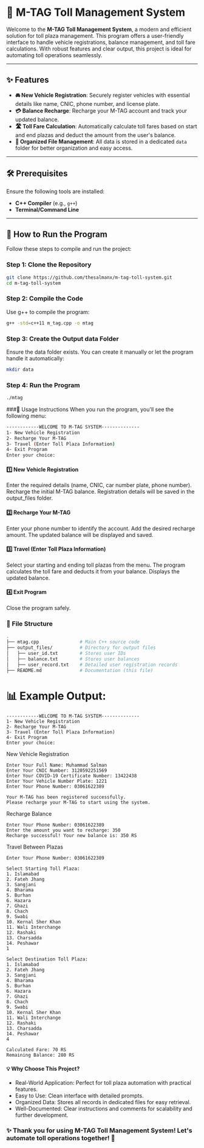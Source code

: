 # 🚗 M-TAG Toll Management System

Welcome to the **M-TAG Toll Management System**, a modern and efficient solution for toll plaza management. This program offers a user-friendly interface to handle vehicle registrations, balance management, and toll fare calculations. With robust features and clear output, this project is ideal for automating toll operations seamlessly.

---

## ✨ Features

- **🚘 New Vehicle Registration**: Securely register vehicles with essential details like name, CNIC, phone number, and license plate.
- **💳 Balance Recharge**: Recharge your M-TAG account and track your updated balance.
- **🛣️ Toll Fare Calculation**: Automatically calculate toll fares based on start and end plazas and deduct the amount from the user's balance.
- **📁 Organized File Management**: All data is stored in a dedicated `data` folder for better organization and easy access.

---

## 🛠️ Prerequisites

Ensure the following tools are installed:
- **C++ Compiler** (e.g., `g++`)
- **Terminal/Command Line**

---

## 🚀 How to Run the Program

Follow these steps to compile and run the project:

### Step 1: Clone the Repository
```bash
git clone https://github.com/thesalmanx/m-tag-toll-system.git
cd m-tag-toll-system
```

### Step 2: Compile the Code
Use g++ to compile the program:
```bash
g++ -std=c++11 m_tag.cpp -o mtag
```

### Step 3: Create the Output data Folder
Ensure the data folder exists. You can create it manually or let the program handle it automatically:

```bash
mkdir data
```

### Step 4: Run the Program
```bash
./mtag
```

###📖 Usage Instructions
When you run the program, you'll see the following menu:

```bash
------------WELCOME TO M-TAG SYSTEM--------------
1- New Vehicle Registration
2- Recharge Your M-TAG
3- Travel (Enter Toll Plaza Information)
4- Exit Program
Enter your choice:
```

#### 1️⃣ New Vehicle Registration
Enter the required details (name, CNIC, car number plate, phone number).
Recharge the initial M-TAG balance.
Registration details will be saved in the output_files folder.
#### 2️⃣ Recharge Your M-TAG
Enter your phone number to identify the account.
Add the desired recharge amount.
The updated balance will be displayed and saved.
#### 3️⃣ Travel (Enter Toll Plaza Information)
Select your starting and ending toll plazas from the menu.
The program calculates the toll fare and deducts it from your balance.
Displays the updated balance.
#### 4️⃣ Exit Program
Close the program safely.

### 📁 File Structure
```bash
.
├── mtag.cpp               # Main C++ source code
├── output_files/          # Directory for output files
│   ├── user_id.txt        # Stores user IDs
│   ├── balance.txt        # Stores user balances
│   ├── user_record.txt    # Detailed user registration records
├── README.md              # Documentation (this file)
```



# 📊 Example Output:
```
------------WELCOME TO M-TAG SYSTEM--------------
1- New Vehicle Registration
2- Recharge Your M-TAG
3- Travel (Enter Toll Plaza Information)
4- Exit Program
Enter your choice:  
```

New Vehicle Registration
```
Enter Your Full Name: Muhammad Salman
Enter Your CNIC Number: 3120592251569
Enter Your COVID-19 Certificate Number: 13422438
Enter Your Vehicle Number Plate: 1221
Enter Your Phone Number: 03061622389

Your M-TAG has been registered successfully.
Please recharge your M-TAG to start using the system.
```

Recharge Balance
```
Enter Your Phone Number: 03061622389
Enter the amount you want to recharge: 350
Recharge successful! Your new balance is: 350 RS
```

Travel Between Plazas
```
Enter Your Phone Number: 03061622389

Select Starting Toll Plaza:
1. Islamabad
2. Fateh Jhang
3. Sangjani
4. Bharama
5. Burhan
6. Hazara
7. Ghazi
8. Chach
9. Swabi
10. Kernal Sher Khan
11. Wali Interchange
12. Rashaki
13. Charsadda
14. Peshawar
1

Select Destination Toll Plaza:
1. Islamabad
2. Fateh Jhang
3. Sangjani
4. Bharama
5. Burhan
6. Hazara
7. Ghazi
8. Chach
9. Swabi
10. Kernal Sher Khan
11. Wali Interchange
12. Rashaki
13. Charsadda
14. Peshawar
4

Calculated Fare: 70 RS
Remaining Balance: 280 RS
```

#### 💡 Why Choose This Project?
- Real-World Application: Perfect for toll plaza automation with practical features.
- Easy to Use: Clean interface with detailed prompts.
- Organized Data: Stores all records in dedicated files for easy retrieval.
- Well-Documented: Clear instructions and comments for scalability and further development.

### ✨ Thank you for using M-TAG Toll Management System! Let's automate toll operations together! 🚦









